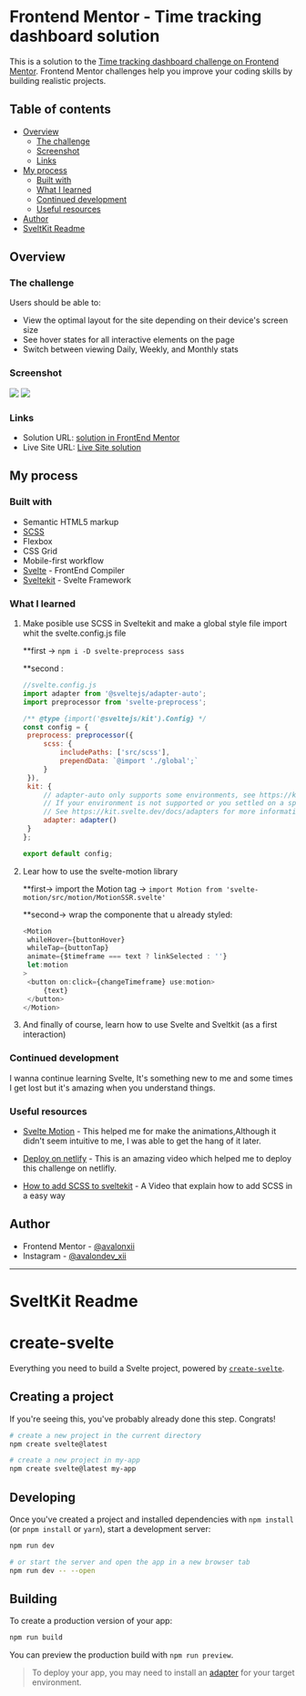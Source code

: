 # Frontend Mentor - Time tracking dashboard solution

This is a solution to the [Time tracking dashboard challenge on Frontend Mentor](https://www.frontendmentor.io/challenges/time-tracking-dashboard-UIQ7167Jw). Frontend Mentor challenges help you improve your coding skills by building realistic projects.

## Table of contents

- [Overview](#overview)
  - [The challenge](#the-challenge)
  - [Screenshot](#screenshot)
  - [Links](#links)
- [My process](#my-process)
  - [Built with](#built-with)
  - [What I learned](#what-i-learned)
  - [Continued development](#continued-development)
  - [Useful resources](#useful-resources)
- [Author](#author)
- [SveltKit Readme](#SveltKit-Readme)

## Overview

### The challenge

Users should be able to:

- View the optimal layout for the site depending on their device's screen size
- See hover states for all interactive elements on the page
- Switch between viewing Daily, Weekly, and Monthly stats

### Screenshot

![](./design/mine/desktop.png)
![](./design/mine/mobile.png)

### Links

- Solution URL: [solution in FrontEnd Mentor](https://www.frontendmentor.io/solutions/time-tracker-con-sveltekit-scss-y-svelte-motion-deploy-en-netlify-75xVhVy_Kv)
- Live Site URL: [Live Site solution](https://6434290a06fb26363728e44a--mellifluous-medovik-dfa26d.netlify.app)

## My process

### Built with

- Semantic HTML5 markup
- [SCSS](https://sass-lang.com/guide)
- Flexbox
- CSS Grid
- Mobile-first workflow
- [Svelte](https://svelte.dev) - FrontEnd Compiler
- [Sveltekit](https://kit.svelte.dev/) - Svelte Framework

### What I learned

1. Make posible use SCSS in Sveltekit and make a global style file import whit the svelte.config.js file

   \*\*first -> `npm i -D svelte-preprocess sass`

   \*\*second :

   ```js
   //svelte.config.js
   import adapter from '@sveltejs/adapter-auto';
   import preprocessor from 'svelte-preprocess';

   /** @type {import('@sveltejs/kit').Config} */
   const config = {
   	preprocess: preprocessor({
   		scss: {
   			includePaths: ['src/scss'],
   			prependData: `@import './global';`
   		}
   	}),
   	kit: {
   		// adapter-auto only supports some environments, see https://kit.svelte.dev/docs/adapter-auto for a list.
   		// If your environment is not supported or you settled on a specific environment, switch out the adapter.
   		// See https://kit.svelte.dev/docs/adapters for more information about adapters.
   		adapter: adapter()
   	}
   };

   export default config;
   ```

2. Lear how to use the svelte-motion library

   \*\*first-> import the Motion tag -> `import Motion from 'svelte-motion/src/motion/MotionSSR.svelte'`

   \*\*second-> wrap the componente that u already styled:

   ```js
   <Motion
   	whileHover={buttonHover}
   	whileTap={buttonTap}
   	animate={$timeframe === text ? linkSelected : ''}
   	let:motion
   >
   	<button on:click={changeTimeframe} use:motion>
   		{text}
   	</button>
   </Motion>
   ```

3. And finally of course, learn how to use Svelte and Sveltkit (as a first interaction)

### Continued development

I wanna continue learning Svelte, It's something new to me and some times I get lost but it's amazing when you understand things.

### Useful resources

- [Svelte Motion](https://svelte-motion.gradientdescent.de/animation/) - This helped me for make the animations,Although it didn't seem intuitive to me, I was able to get the hang of it later.

- [Deploy on netlify](https://www.youtube.com/watch?v=1sWBVXUQTII&ab_channel=VidaMRR-Programacionweb) - This is an amazing video which helped me to deploy this challenge on netlifly.

- [How to add SCSS to sveltekit](https://www.youtube.com/watch?v=UzjJ5orVoxk&ab_channel=WebJeda) - A Video that explain how to add SCSS in a easy way

## Author

- Frontend Mentor - [@avalonxii](https://www.frontendmentor.io/profile/avalonxii)
- Instagram - [@avalondev_xii](https://www.instagram.com/avalondev_xii)

---

# SveltKit Readme

# create-svelte

Everything you need to build a Svelte project, powered by [`create-svelte`](https://github.com/sveltejs/kit/tree/master/packages/create-svelte).

## Creating a project

If you're seeing this, you've probably already done this step. Congrats!

```bash
# create a new project in the current directory
npm create svelte@latest

# create a new project in my-app
npm create svelte@latest my-app
```

## Developing

Once you've created a project and installed dependencies with `npm install` (or `pnpm install` or `yarn`), start a development server:

```bash
npm run dev

# or start the server and open the app in a new browser tab
npm run dev -- --open
```

## Building

To create a production version of your app:

```bash
npm run build
```

You can preview the production build with `npm run preview`.

> To deploy your app, you may need to install an [adapter](https://kit.svelte.dev/docs/adapters) for your target environment.
